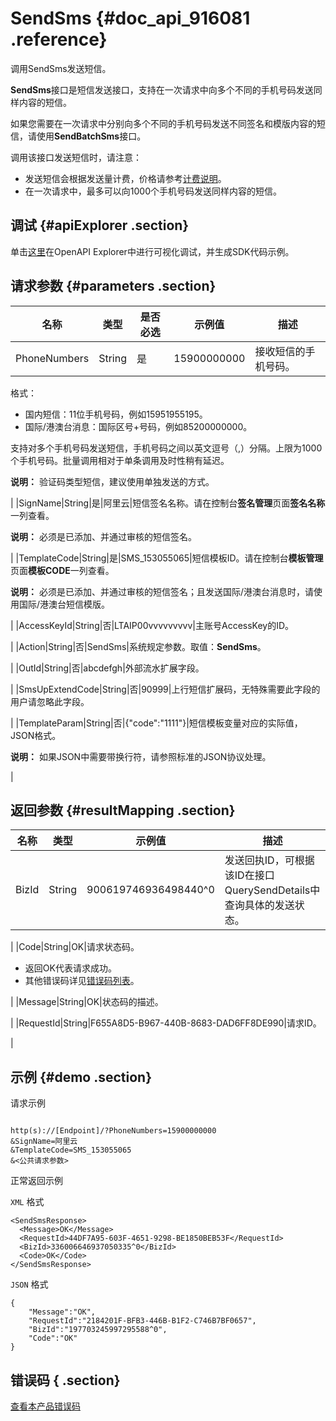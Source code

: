# SendSms {#doc_api_916081 .reference}

调用SendSms发送短信。

**SendSms**接口是短信发送接口，支持在一次请求中向多个不同的手机号码发送同样内容的短信。

如果您需要在一次请求中分别向多个不同的手机号码发送不同签名和模版内容的短信，请使用**SendBatchSms**接口。

调用该接口发送短信时，请注意：

-   发送短信会根据发送量计费，价格请参考[计费说明](https://www.aliyun.com/price/product#/sms/detail)。
-   在一次请求中，最多可以向1000个手机号码发送同样内容的短信。

## 调试 {#apiExplorer .section}

单击[这里](https://api.aliyun.com/#product=Dysmsapi&api=SendSms)在OpenAPI Explorer中进行可视化调试，并生成SDK代码示例。

## 请求参数 {#parameters .section}

|名称|类型|是否必选|示例值|描述|
|--|--|----|---|--|
|PhoneNumbers|String|是|15900000000|接收短信的手机号码。

 格式：

 -   国内短信：11位手机号码，例如15951955195。
-   国际/港澳台消息：国际区号+号码，例如85200000000。

支持对多个手机号码发送短信，手机号码之间以英文逗号（,）分隔。上限为1000个手机号码。批量调用相对于单条调用及时性稍有延迟。

 **说明：** 验证码类型短信，建议使用单独发送的方式。

 |
|SignName|String|是|阿里云|短信签名名称。请在控制台**签名管理**页面**签名名称**一列查看。

 **说明：** 必须是已添加、并通过审核的短信签名。

 |
|TemplateCode|String|是|SMS\_153055065|短信模板ID。请在控制台**模板管理**页面**模板CODE**一列查看。

 **说明：** 必须是已添加、并通过审核的短信签名；且发送国际/港澳台消息时，请使用国际/港澳台短信模版。

 |
|AccessKeyId|String|否|LTAIP00vvvvvvvvv|主账号AccessKey的ID。

 |
|Action|String|否|SendSms|系统规定参数。取值：**SendSms**。

 |
|OutId|String|否|abcdefgh|外部流水扩展字段。

 |
|SmsUpExtendCode|String|否|90999|上行短信扩展码，无特殊需要此字段的用户请忽略此字段。

 |
|TemplateParam|String|否|\{"code":"1111"\}|短信模板变量对应的实际值，JSON格式。

 **说明：** 如果JSON中需要带换行符，请参照标准的JSON协议处理。

 |

## 返回参数 {#resultMapping .section}

|名称|类型|示例值|描述|
|--|--|---|--|
|BizId|String|900619746936498440^0|发送回执ID，可根据该ID在接口QuerySendDetails中查询具体的发送状态。

 |
|Code|String|OK|请求状态码。

 -   返回OK代表请求成功。
-   其他错误码详见[错误码列表](~~101346~~)。

 |
|Message|String|OK|状态码的描述。

 |
|RequestId|String|F655A8D5-B967-440B-8683-DAD6FF8DE990|请求ID。

 |

## 示例 {#demo .section}

请求示例

``` {#request_demo}

http(s)://[Endpoint]/?PhoneNumbers=15900000000
&SignName=阿里云
&TemplateCode=SMS_153055065
&<公共请求参数>

```

正常返回示例

`XML` 格式

``` {#xml_return_success_demo}
<SendSmsResponse>
  <Message>OK</Message>
  <RequestId>44DF7A95-603F-4651-9298-BE1850BEB53F</RequestId>
  <BizId>336006646937050335^0</BizId>
  <Code>OK</Code>
</SendSmsResponse>

```

`JSON` 格式

``` {#json_return_success_demo}
{
	"Message":"OK",
	"RequestId":"2184201F-BFB3-446B-B1F2-C746B7BF0657",
	"BizId":"197703245997295588^0",
	"Code":"OK"
}
```

## 错误码 { .section}

[查看本产品错误码](https://error-center.aliyun.com/status/product/Dysmsapi)

